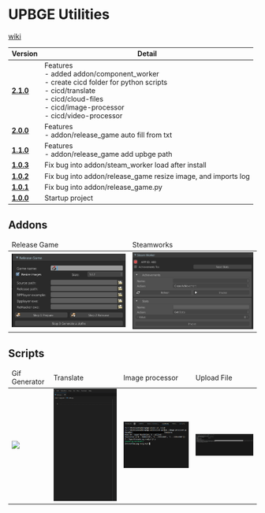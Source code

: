 # UPBGE Utilities

[wiki](https://github.com/MRCardoso/upbge-utils/wiki)

|**Version**|**Detail**|
|---|---|
|**[2.1.0](https://github.com/MRCardoso/upbge-utils/releases/tag/2.1.0)**|Features<br>- added addon/component_worker<br>- create cicd folder for python scripts<br>- cicd/translate<br>- cicd/cloud-files<br>- cicd/image-processor<br>- cicd/video-processor|
|**[2.0.0](https://github.com/MRCardoso/upbge-utils/releases/tag/2.0.0)**|Features<br>- addon/release_game auto fill from txt|
|**[1.1.0](https://github.com/MRCardoso/upbge-utils/releases/tag/1.1.0)**|Features<br>- addon/release_game add upbge path|
|**[1.0.3](https://github.com/MRCardoso/upbge-utils/releases/tag/1.0.3)**|Fix bug into addon/steam_worker load after install|
|**[1.0.2](https://github.com/MRCardoso/upbge-utils/releases/tag/1.0.2)**|Fix bug into addon/release_game resize image, and imports log|
|**[1.0.1](https://github.com/MRCardoso/upbge-utils/releases/tag/1.0.1)**|Fix bug into addon/release_game.py|
|**[1.0.0](https://github.com/MRCardoso/upbge-utils/releases/tag/1.0.0)**|Startup project|


## Addons
<table>
    <thead>
        <tr>
            <td>Release Game</td>
            <td>Steamworks</td>
        </tr>
    </thead>
    <tbody>
        <tr>
            <td><img src="images/release-game.png" width="400"/></td>
            <td><img src="images/steam-worker-installed.png" width="400"/></td>
        </tr>
    </tbody>
</table>

## Scripts

<table>
    <thead>
        <tr>
            <td>Gif Generator</td>
            <td>Translate</td>
            <td>Image processor</td>
            <td>Upload File</td>
        </tr>
    </thead>
    <tbody>
        <tr>
            <td><img src="images/gif-generator.gif" width="400"/></td>
            <td><img src="images/translate.gif" width="400"/></td>
            <td><img src="images/image-processor.png" width="400"/></td>
            <td><img src="images/upload-file.png" width="400"/></td>
        </tr>
    </tbody>
</table>
